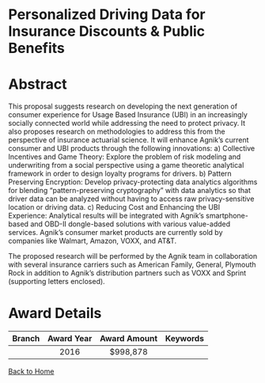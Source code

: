 
Personalized Driving Data for Insurance Discounts &amp; Public Benefits
=======================================================================

# Abstract


This proposal suggests research on developing the next generation of consumer experience for Usage Based Insurance (UBI) in an increasingly socially connected world while addressing the need to protect privacy. It also proposes research on methodologies to address this from the perspective of insurance actuarial science. It will enhance Agnik’s current consumer and UBI products through the following innovations:
a) Collective Incentives and Game Theory: Explore the problem of risk modeling and underwriting from a social perspective using a game theoretic analytical framework in order to design loyalty programs for drivers.
b) Pattern Preserving Encryption: Develop privacy-protecting data analytics algorithms for blending “pattern-preserving cryptography” with data analytics so that driver data can be analyzed without having to access raw privacy-sensitive location or driving data.
c) Reducing Cost and Enhancing the UBI Experience: Analytical results will be integrated with Agnik’s smartphone-based and OBD-II dongle-based solutions with various value-added services. Agnik’s consumer market products are currently sold by companies like Walmart, Amazon, VOXX, and AT&T.

The proposed research will be performed by the Agnik team in collaboration with several insurance carriers such as American Family, General, Plymouth Rock in addition to Agnik’s distribution partners such as VOXX and Sprint (supporting letters enclosed).  

# Award Details

|Branch|Award Year|Award Amount|Keywords|
| :---: | :---: | :---: | :---: |
||2016|$998,878||
  
  


[Back to Home](https://github.com/chrischow/dod_sbir_awards/JT/#160)